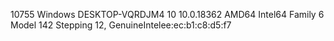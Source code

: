 10755 Windows DESKTOP-VQRDJM4 10 10.0.18362 AMD64 Intel64 Family 6 Model 142 Stepping 12, GenuineIntelee:ec:b1:c8:d5:f7